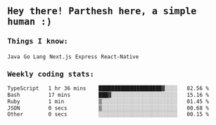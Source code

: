 <samp>
    <h2>Hey there! Parthesh here, a simple human :)</h2>
    <h3>Things I know: </h3>
    <code>Java</code> <code>Go Lang</code> <code>Next.js</code> <code>Express</code> <code>React-Native</code>
    <h3>Weekly coding stats:</h3>
<!--START_SECTION:waka-->

```txt
TypeScript   1 hr 36 mins    ████████████████████▓░░░░   82.56 %
Bash         17 mins         ███▓░░░░░░░░░░░░░░░░░░░░░   15.16 %
Ruby         1 min           ▒░░░░░░░░░░░░░░░░░░░░░░░░   01.45 %
JSON         0 secs          ▒░░░░░░░░░░░░░░░░░░░░░░░░   00.68 %
Other        0 secs          ░░░░░░░░░░░░░░░░░░░░░░░░░   00.15 %
```

<!--END_SECTION:waka-->
</samp>
